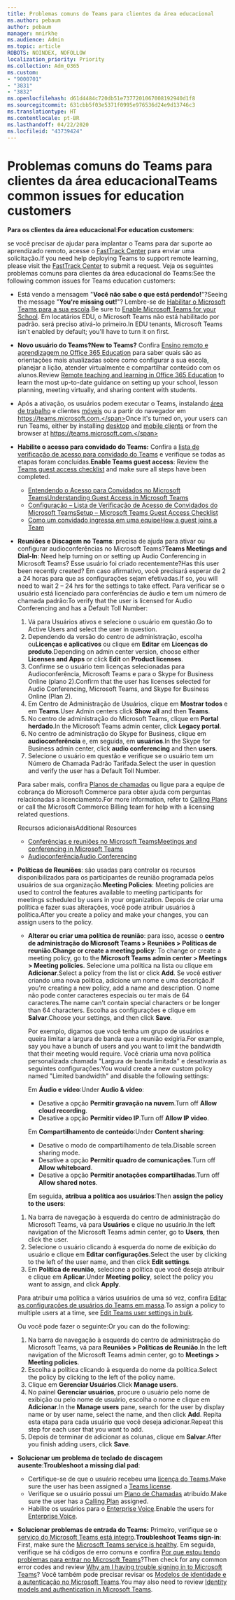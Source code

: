 ```yaml
---
title: Problemas comuns do Teams para clientes da área educacional
ms.author: pebaum
author: pebaum
manager: mnirkhe
ms.audience: Admin
ms.topic: article
ROBOTS: NOINDEX, NOFOLLOW
localization_priority: Priority
ms.collection: Adm_O365
ms.custom:
- "9000701"
- "3831"
- "3832"
ms.openlocfilehash: d61d4484c720db51e7377201067008192940d1f8
ms.sourcegitcommit: 631cbb5f03e5371f0995e976536d24e9d13746c3
ms.translationtype: HT
ms.contentlocale: pt-BR
ms.lasthandoff: 04/22/2020
ms.locfileid: "43739424"
---
```

# <a name="teams-common-issues-for-education-customers"></a><span data-ttu-id="44c13-102">Problemas comuns do Teams para clientes da área educacional</span><span class="sxs-lookup"><span data-stu-id="44c13-102">Teams common issues for education customers</span></span>

<span data-ttu-id="44c13-103">**Para os clientes da área educacional**:</span><span class="sxs-lookup"><span data-stu-id="44c13-103">**For education customers**:</span></span>

<span data-ttu-id="44c13-104">se você precisar de ajudar para implantar o Teams para dar suporte ao aprendizado remoto, acesse o [FastTrack Center](https://www.microsoft.com/fasttrack) para enviar uma solicitação.</span><span class="sxs-lookup"><span data-stu-id="44c13-104">If you need help deploying Teams to support remote learning, please visit the [FastTrack Center](https://www.microsoft.com/fasttrack) to submit a request.</span></span> <span data-ttu-id="44c13-105">Veja os seguintes problemas comuns para clientes da área educacional do Teams:</span><span class="sxs-lookup"><span data-stu-id="44c13-105">See the following common issues for Teams education customers:</span></span>

- <span data-ttu-id="44c13-106">Está vendo a mensagem "**Você não sabe o que está perdendo!**"?</span><span class="sxs-lookup"><span data-stu-id="44c13-106">Seeing the message "**You're missing out!**"?</span></span> <span data-ttu-id="44c13-107">Lembre-se de [Habilitar o Microsoft Teams para a sua escola](https://docs.microsoft.com/microsoft-365/education/intune-edu-trial/enable-microsoft-teams).</span><span class="sxs-lookup"><span data-stu-id="44c13-107">Be sure to [Enable Microsoft Teams for your School](https://docs.microsoft.com/microsoft-365/education/intune-edu-trial/enable-microsoft-teams).</span></span> <span data-ttu-id="44c13-108">Em locatários EDU, o Microsoft Teams não está habilitado por padrão. será preciso ativá-lo primeiro.</span><span class="sxs-lookup"><span data-stu-id="44c13-108">In EDU tenants, Microsoft Teams isn't enabled by default; you'll have to turn it on first.</span></span>

- <span data-ttu-id="44c13-109">**Novo usuário do Teams?**</span><span class="sxs-lookup"><span data-stu-id="44c13-109">**New to Teams?**</span></span> <span data-ttu-id="44c13-110">Confira [Ensino remoto e aprendizagem no Office 365 Education](https://support.office.com/article/remote-teaching-and-learning-in-office-365-education-f651ccae-7b65-478b-8366-51bb884025c4) para saber quais são as orientações mais atualizadas sobre como configurar a sua escola, planejar a lição, atender virtualmente e compartilhar conteúdo com os alunos.</span><span class="sxs-lookup"><span data-stu-id="44c13-110">Review [Remote teaching and learning in Office 365 Education](https://support.office.com/article/remote-teaching-and-learning-in-office-365-education-f651ccae-7b65-478b-8366-51bb884025c4) to learn the most up-to-date guidance on setting up your school, lesson planning, meeting virtually, and sharing content with students.</span></span>

- <span data-ttu-id="44c13-111">Após a ativação, os usuários podem executar o Teams, instalando [área de trabalho](https://docs.microsoft.com/MicrosoftTeams/get-clients#desktop-client) e clientes [móveis](https://docs.microsoft.com/MicrosoftTeams/get-clients#mobile-clients) ou a partir do navegador em https://teams.microsoft.com.</span><span class="sxs-lookup"><span data-stu-id="44c13-111">Once it's turned on, your users can run Teams, either by installing [desktop](https://docs.microsoft.com/MicrosoftTeams/get-clients#desktop-client) and [mobile clients](https://docs.microsoft.com/MicrosoftTeams/get-clients#mobile-clients) or from the browser at https://teams.microsoft.com.</span></span>

- <span data-ttu-id="44c13-112">**Habilite o acesso para convidado do Teams:** Confira a [lista de verificação de acesso para convidado do Teams](https://docs.microsoft.com/microsoftteams/guest-access-checklist) e verifique se todas as etapas foram concluídas.</span><span class="sxs-lookup"><span data-stu-id="44c13-112">**Enable Teams guest access**: Review the [Teams guest access checklist](https://docs.microsoft.com/microsoftteams/guest-access-checklist) and make sure all steps have been completed.</span></span>
    - [<span data-ttu-id="44c13-113">Entendendo o Acesso para Convidados no Microsoft Teams</span><span class="sxs-lookup"><span data-stu-id="44c13-113">Understanding Guest Access in Microsoft Teams</span></span>](https://docs.microsoft.com/microsoftteams/guest-access)
    - [<span data-ttu-id="44c13-114">Configuração – Lista de Verificação de Acesso de Convidados do Microsoft Teams</span><span class="sxs-lookup"><span data-stu-id="44c13-114">Setup – Microsoft Teams Guest Access Checklist</span></span>](https://docs.microsoft.com/microsoftteams/guest-access-checklist)
    - [<span data-ttu-id="44c13-115">Como um convidado ingressa em uma equipe</span><span class="sxs-lookup"><span data-stu-id="44c13-115">How a guest joins a Team</span></span>](https://docs.microsoft.com/microsoftteams/guest-joins)

- <span data-ttu-id="44c13-116">**Reuniões e Discagem no Teams**: precisa de ajuda para ativar ou configurar audioconferências no Microsoft Teams?</span><span class="sxs-lookup"><span data-stu-id="44c13-116">**Teams Meetings and Dial-In**: Need help turning on or setting up Audio Conferencing in Microsoft Teams?</span></span> <span data-ttu-id="44c13-117">Esse usuário foi criado recentemente?</span><span class="sxs-lookup"><span data-stu-id="44c13-117">Has this user been recently created?</span></span> <span data-ttu-id="44c13-118">Em caso afirmativo, você precisará esperar de 2 a 24 horas para que as configurações sejam efetivadas.</span><span class="sxs-lookup"><span data-stu-id="44c13-118">If so, you will need to wait 2 – 24 hrs for the settings to take effect.</span></span> <span data-ttu-id="44c13-119">Para verificar se o usuário está licenciado para conferências de áudio e tem um número de chamada padrão:</span><span class="sxs-lookup"><span data-stu-id="44c13-119">To verify that the user is licensed for Audio Conferencing and has a Default Toll Number:</span></span>
    1. <span data-ttu-id="44c13-120">Vá para Usuários ativos e selecione o usuário em questão.</span><span class="sxs-lookup"><span data-stu-id="44c13-120">Go to Active Users and select the user in question.</span></span>
    2. <span data-ttu-id="44c13-121">Dependendo da versão do centro de administração, escolha ou**Licenças e aplicativos** ou clique em **Editar** em **Licenças do produto**.</span><span class="sxs-lookup"><span data-stu-id="44c13-121">Depending on admin center version, choose either **Licenses and Apps** or click **Edit** on **Product licenses**.</span></span>
    3. <span data-ttu-id="44c13-122">Confirme se o usuário tem licenças selecionadas para Audioconferência, Microsoft Teams e para o Skype for Business Online (plano 2).</span><span class="sxs-lookup"><span data-stu-id="44c13-122">Confirm that the user has licenses selected for Audio Conferencing, Microsoft Teams, and Skype for Business Online (Plan 2).</span></span>
    4. <span data-ttu-id="44c13-123">Em Centro de Administração de Usuários, clique em **Mostrar todos** e em **Teams**.</span><span class="sxs-lookup"><span data-stu-id="44c13-123">User Admin centers click **Show all** and then **Teams**.</span></span>
    5. <span data-ttu-id="44c13-124">No centro de administração do Microsoft Teams, clique em **Portal herdado**.</span><span class="sxs-lookup"><span data-stu-id="44c13-124">In the Microsoft Teams admin center, click **Legacy portal**.</span></span>
    6. <span data-ttu-id="44c13-125">No centro de administração do Skype for Business, clique em **audioconferência** e, em seguida, em **usuários**.</span><span class="sxs-lookup"><span data-stu-id="44c13-125">In the Skype for Business admin center, click **audio conferencing** and then **users**.</span></span>
    7. <span data-ttu-id="44c13-126">Selecione o usuário em questão e verifique se o usuário tem um Número de Chamada Padrão Tarifada.</span><span class="sxs-lookup"><span data-stu-id="44c13-126">Select the user in question and verify the user has a Default Toll Number.</span></span>

    <span data-ttu-id="44c13-127">Para saber mais, confira [Planos de chamadas](https://docs.microsoft.com/microsoftteams/calling-plans-for-office-365) ou ligue para a equipe de cobrança do Microsoft Commerce para obter ajuda com perguntas relacionadas a licenciamento.</span><span class="sxs-lookup"><span data-stu-id="44c13-127">For more information, refer to [Calling Plans](https://docs.microsoft.com/microsoftteams/calling-plans-for-office-365) or call the Microsoft Commerce Billing team for help with a licensing related questions.</span></span>

    <span data-ttu-id="44c13-128">Recursos adicionais</span><span class="sxs-lookup"><span data-stu-id="44c13-128">Additional Resources</span></span>

    - [<span data-ttu-id="44c13-129">Conferências e reuniões no Microsoft Teams</span><span class="sxs-lookup"><span data-stu-id="44c13-129">Meetings and conferencing in Microsoft Teams</span></span>](https://docs.microsoft.com/microsoftteams/deploy-meetings-microsoft-teams-landing-page)
    - [<span data-ttu-id="44c13-130">Audioconferência</span><span class="sxs-lookup"><span data-stu-id="44c13-130">Audio Conferencing</span></span>](https://docs.microsoft.com/microsoftteams/audio-conferencing-in-office-365)

- <span data-ttu-id="44c13-131">**Políticas de Reuniões**: são usadas para controlar os recursos disponibilizados para os participantes de reunião programada pelos usuários de sua organização.</span><span class="sxs-lookup"><span data-stu-id="44c13-131">**Meeting Policies**: Meeting policies are used to control the features available to meeting participants for meetings scheduled by users in your organization.</span></span> <span data-ttu-id="44c13-132">Depois de criar uma política e fazer suas alterações, você pode atribuir usuários à política.</span><span class="sxs-lookup"><span data-stu-id="44c13-132">After you create a policy and make your changes, you can assign users to the policy.</span></span>

    - <span data-ttu-id="44c13-133">**Alterar ou criar uma política de reunião**: para isso, acesse o **centro de administração do Microsoft Teams > Reuniões > Políticas de reunião**.</span><span class="sxs-lookup"><span data-stu-id="44c13-133">**Change or create a meeting policy**: To change or create a meeting policy, go to the **Microsoft Teams admin center > Meetings > Meeting policies**.</span></span> <span data-ttu-id="44c13-134">Selecione uma política na lista ou clique em **Adicionar**.</span><span class="sxs-lookup"><span data-stu-id="44c13-134">Select a policy from the list or click **Add**.</span></span> <span data-ttu-id="44c13-135">Se você estiver criando uma nova política, adicione um nome e uma descrição.</span><span class="sxs-lookup"><span data-stu-id="44c13-135">If you're creating a new policy, add a name and description.</span></span> <span data-ttu-id="44c13-136">O nome não pode conter caracteres especiais ou ter mais de 64 caracteres.</span><span class="sxs-lookup"><span data-stu-id="44c13-136">The name can't contain special characters or be longer than 64 characters.</span></span> <span data-ttu-id="44c13-137">Escolha as configurações e clique em **Salvar**.</span><span class="sxs-lookup"><span data-stu-id="44c13-137">Choose your settings, and then click **Save**.</span></span> 
    
        <span data-ttu-id="44c13-138">Por exemplo, digamos que você tenha um grupo de usuários e queira limitar a largura de banda que a reunião exigiria.</span><span class="sxs-lookup"><span data-stu-id="44c13-138">For example, say you have a bunch of users and you want to limit the bandwidth that their meeting would require.</span></span> <span data-ttu-id="44c13-139">Você criaria uma nova política personalizada chamada "Largura de banda limitada" e desativaria as seguintes configurações:</span><span class="sxs-lookup"><span data-stu-id="44c13-139">You would create a new custom policy named "Limited bandwidth" and disable the following settings:</span></span>

        <span data-ttu-id="44c13-140">Em **Áudio e vídeo**:</span><span class="sxs-lookup"><span data-stu-id="44c13-140">Under **Audio & video**:</span></span>
        - <span data-ttu-id="44c13-141">Desative a opção **Permitir gravação na nuvem**.</span><span class="sxs-lookup"><span data-stu-id="44c13-141">Turn off **Allow cloud recording**.</span></span>
        - <span data-ttu-id="44c13-142">Desative a opção **Permitir vídeo IP**.</span><span class="sxs-lookup"><span data-stu-id="44c13-142">Turn off **Allow IP video**.</span></span>

        <span data-ttu-id="44c13-143">Em **Compartilhamento de conteúdo**:</span><span class="sxs-lookup"><span data-stu-id="44c13-143">Under **Content sharing**:</span></span>

        - <span data-ttu-id="44c13-144">Desative o modo de compartilhamento de tela.</span><span class="sxs-lookup"><span data-stu-id="44c13-144">Disable screen sharing mode.</span></span>
        - <span data-ttu-id="44c13-145">Desative a opção **Permitir quadro de comunicações**.</span><span class="sxs-lookup"><span data-stu-id="44c13-145">Turn off **Allow whiteboard**.</span></span>
        - <span data-ttu-id="44c13-146">Desative a opção **Permitir anotações compartilhadas**.</span><span class="sxs-lookup"><span data-stu-id="44c13-146">Turn off **Allow shared notes**.</span></span>

        <span data-ttu-id="44c13-147">Em seguida, **atribua a política aos usuários**:</span><span class="sxs-lookup"><span data-stu-id="44c13-147">Then **assign the policy to the users**:</span></span>

    1. <span data-ttu-id="44c13-148">Na barra de navegação à esquerda do centro de administração do Microsoft Teams, vá para **Usuários** e clique no usuário.</span><span class="sxs-lookup"><span data-stu-id="44c13-148">In the left navigation of the Microsoft Teams admin center, go to **Users**, then click the user.</span></span>
    2. <span data-ttu-id="44c13-149">Selecione o usuário clicando à esquerda do nome de exibição do usuário e clique em **Editar configurações**.</span><span class="sxs-lookup"><span data-stu-id="44c13-149">Select the user by clicking to the left of the user name, and then click **Edit settings**.</span></span>
    3. <span data-ttu-id="44c13-150">Em **Política de reunião**, selecione a política que você deseja atribuir e clique em **Aplicar**.</span><span class="sxs-lookup"><span data-stu-id="44c13-150">Under **Meeting policy**, select the policy you want to assign, and click **Apply**.</span></span>

    <span data-ttu-id="44c13-151">Para atribuir uma política a vários usuários de uma só vez, confira [Editar as configurações de usuários do Teams em massa](https://docs.microsoft.com/microsoftteams/edit-user-settings-in-bulk).</span><span class="sxs-lookup"><span data-stu-id="44c13-151">To assign a policy to multiple users at a time, see [Edit Teams user settings in bulk](https://docs.microsoft.com/microsoftteams/edit-user-settings-in-bulk).</span></span>

    <span data-ttu-id="44c13-152">Ou você pode fazer o seguinte:</span><span class="sxs-lookup"><span data-stu-id="44c13-152">Or you can do the following:</span></span>
    1. <span data-ttu-id="44c13-153">Na barra de navegação à esquerda do centro de administração do Microsoft Teams, vá para **Reuniões > Políticas de Reunião**.</span><span class="sxs-lookup"><span data-stu-id="44c13-153">In the left navigation of the Microsoft Teams admin center, go to **Meetings > Meeting policies**.</span></span>
    2. <span data-ttu-id="44c13-154">Escolha a política clicando à esquerda do nome da política.</span><span class="sxs-lookup"><span data-stu-id="44c13-154">Select the policy by clicking to the left of the policy name.</span></span>
    3. <span data-ttu-id="44c13-155">Clique em **Gerenciar Usuários**.</span><span class="sxs-lookup"><span data-stu-id="44c13-155">Click **Manage users**.</span></span>
    4. <span data-ttu-id="44c13-156">No painel **Gerenciar usuários**, procure o usuário pelo nome de exibição ou pelo nome de usuário, escolha o nome e clique em **Adicionar**.</span><span class="sxs-lookup"><span data-stu-id="44c13-156">In the **Manage users** pane, search for the user by display name or by user name, select the name, and then click **Add**.</span></span> <span data-ttu-id="44c13-157">Repita esta etapa para cada usuário que você deseja adicionar.</span><span class="sxs-lookup"><span data-stu-id="44c13-157">Repeat this step for each user that you want to add.</span></span>
    5. <span data-ttu-id="44c13-158">Depois de terminar de adicionar as colunas, clique em **Salvar**.</span><span class="sxs-lookup"><span data-stu-id="44c13-158">After you finish adding users, click **Save**.</span></span>

- <span data-ttu-id="44c13-159">**Solucionar um problema de teclado de discagem ausente**:</span><span class="sxs-lookup"><span data-stu-id="44c13-159">**Troubleshoot a missing dial pad**:</span></span>
    - <span data-ttu-id="44c13-160">Certifique-se de que o usuário recebeu uma [licença do Teams](https://docs.microsoft.com/MicrosoftTeams/assign-teams-licenses).</span><span class="sxs-lookup"><span data-stu-id="44c13-160">Make sure the user has been assigned a [Teams license](https://docs.microsoft.com/MicrosoftTeams/assign-teams-licenses).</span></span>
    - <span data-ttu-id="44c13-161">Verifique se o usuário possui um [Plano de Chamadas](https://docs.microsoft.com/MicrosoftTeams/calling-plan-landing-page) atribuído.</span><span class="sxs-lookup"><span data-stu-id="44c13-161">Make sure the user has a [Calling Plan](https://docs.microsoft.com/MicrosoftTeams/calling-plan-landing-page) assigned.</span></span>
    - <span data-ttu-id="44c13-162">Habilite os usuários para o [Enterprise Voice](https://docs.microsoft.com/skypeforbusiness/skype-for-business-hybrid-solutions/plan-your-phone-system-cloud-pbx-solution/enable-users-for-enterprise-voice-online-and-phone-system-voicemail#to-enable-your-users-for-phone-system-in-office-365-voice-and-voicemail).</span><span class="sxs-lookup"><span data-stu-id="44c13-162">Enable the users for [Enterprise Voice](https://docs.microsoft.com/skypeforbusiness/skype-for-business-hybrid-solutions/plan-your-phone-system-cloud-pbx-solution/enable-users-for-enterprise-voice-online-and-phone-system-voicemail#to-enable-your-users-for-phone-system-in-office-365-voice-and-voicemail).</span></span>

- <span data-ttu-id="44c13-163">**Solucionar problemas de entrada do Teams:** Primeiro, verifique se o [serviço do Microsoft Teams está íntegro](https://admin.microsoft.com/Adminportal/Home?source=applauncher#/servicehealth).</span><span class="sxs-lookup"><span data-stu-id="44c13-163">**Troubleshoot Teams sign-in**: First, make sure the [Microsoft Teams service is healthy](https://admin.microsoft.com/Adminportal/Home?source=applauncher#/servicehealth).</span></span> <span data-ttu-id="44c13-164">Em seguida, verifique se há códigos de erro comuns e confira [Por que estou tendo problemas para entrar no Microsoft Teams](https://support.office.com/article/a02f683b-61a3-4008-9447-ee60c5593b0f)?</span><span class="sxs-lookup"><span data-stu-id="44c13-164">Then check for any common error codes and review [Why am I having trouble signing in to Microsoft Teams](https://support.office.com/article/a02f683b-61a3-4008-9447-ee60c5593b0f)?</span></span> <span data-ttu-id="44c13-165">Você também pode precisar revisar os [Modelos de identidade e a autenticação no Microsoft Teams](https://docs.microsoft.com/MicrosoftTeams/identify-models-authentication).</span><span class="sxs-lookup"><span data-stu-id="44c13-165">You may also need to review [Identity models and authentication in Microsoft Teams](https://docs.microsoft.com/MicrosoftTeams/identify-models-authentication).</span></span>
